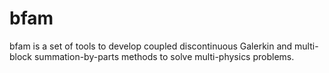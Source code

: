 # bfam

bfam is a set of tools to develop coupled discontinuous Galerkin
and multi-block summation-by-parts methods to solve multi-physics
problems.
